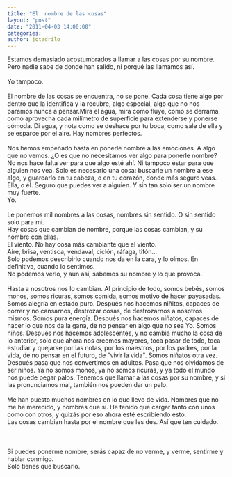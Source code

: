```yaml
---
title: "El  nombre de las cosas"
layout: "post"
date: "2011-04-03 14:00:00"
categories: 
author: jotadrilo
---
```


<div class="css-full-post-content js-full-post-content">
Estamos demasiado acostumbrados a llamar a las cosas por su nombre. Pero nadie sabe de donde han salido, ni porqué las llamamos así.<br /><br />Yo tampoco.<br /><br />El nombre de las cosas se encuentra, no se pone. Cada cosa tiene algo por dentro que la identifica y la recubre, algo especial, algo que no nos paramos nunca a pensar.Mira el agua, mira como fluye, como se derrama, como aprovecha cada milímetro de superficie para extenderse y ponerse cómoda. Di agua, y nota como se deshace por tu boca, como sale de ella y se esparce por el aire. Hay nombres perfectos.<br /><br />Nos hemos empeñado hasta en ponerle nombre a las emociones. A algo que no vemos. ¿O es que no necesitamos ver algo para ponerle nombre?<br />No nos hace falta ver para que algo esté ahí. Ni tampoco estar para que alguien nos vea. Solo es necesario una cosa: buscarle un nombre a ese algo, y guardarlo en tu cabeza, o en tu corazón, donde más seguro veas.<br />Ella, o él. Seguro que puedes ver a alguien. Y sin tan solo ser un nombre muy fuerte.<br />Yo.<br /><br />Le ponemos mil nombres a las cosas, nombres sin sentido. O sin sentido solo para mí.<br />Hay cosas que cambian de nombre, porque las cosas cambian, y su nombre con ellas.<br />El viento. No hay cosa más cambiante que el viento.<br />Aire, brisa, ventisca, vendaval, ciclón, ráfaga, tifón...<br />Solo podemos describirlo cuando nos da en la cara, y lo oímos. En definitiva, cuando lo sentimos.<br />No podemos verlo, y aun así, sabemos su nombre y lo que provoca.<br /><br />Hasta a nosotros nos lo cambian. Al principio de todo, somos bebés, somos monos, somos ricuras, somos comida, somos motivo de hacer payasadas. Somos alegría en estado puro. Después nos hacemos niñitos, capaces de correr y no cansarnos, destrozar cosas, de destrozarnos a nosotros mismos. Somos pura energía. Después nos hacemos niñatos, capaces de hacer lo que nos da la gana, de no pensar en algo que no sea Yo. Somos niños. Después nos hacemos adolescentes, y no cambia mucho la cosa de lo anterior, solo que ahora nos creemos mayores, toca pasar de todo, toca estudiar y quejarse por las notas, por los maestros, por los padres, por la vida, de no pensar en el futuro, de "vivir la vida". Somos niñatos otra vez. Después pasa que nos convertimos en adultos. Pasa que nos olvidamos de ser niños. Ya no somos monos, ya no somos ricuras, y ya todo el mundo nos puede pegar palos. Tenemos que llamar a las cosas por su nombre, y si las pronunciamos mal, también nos pueden dar un palo.<br /><br />Me han puesto muchos nombres en lo que llevo de vida. Nombres que no me he merecido, y nombres que sí. He tenido que cargar tanto con unos como con otros, y quizás por eso ahora esté escribiendo esto.<br />Las cosas cambian hasta por el nombre que les des. Así que ten cuidado.<br /><br /><br /><br />Si puedes ponerme nombre, serás capaz de no verme, y verme, sentirme y hablar conmigo.<br />Solo tienes que buscarlo.
</div>
